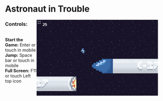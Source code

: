 ﻿# Astronaut in Trouble

<img align="right" src="https://raw.githubusercontent.com/dougkusanagi/astronautInTrouble/main/Prancheta1.png?token=ABBXLIOTLECEG3T65EX7FC3BHU54G">

<p align="left"> 
    <h3>Controls:</h3><br>
    <strong>Start the Game:</strong> Enter or touch in mobile<br>
    <strong>Jump:</strong> Space bar or touch in mobile<br>
    <strong>Full Screen:</strong> F11 or touch Left top icon
</p>
